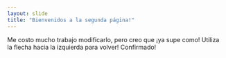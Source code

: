 ```yaml
---
layout: slide
title: "Bienvenidos a la segunda página!"
---
```

Me costo mucho trabajo modificarlo, pero creo que ¡ya supe como!
Utiliza la flecha hacia la izquierda para volver!
Confirmado!
